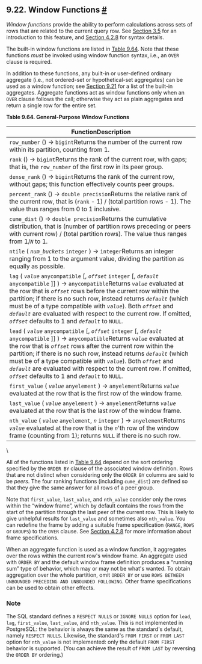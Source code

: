 ## 9.22. Window Functions [#](#FUNCTIONS-WINDOW)

*Window functions* provide the ability to perform calculations across sets of rows that are related to the current query row. See [Section 3.5](tutorial-window.html "3.5. Window Functions") for an introduction to this feature, and [Section 4.2.8](sql-expressions.html#SYNTAX-WINDOW-FUNCTIONS "4.2.8. Window Function Calls") for syntax details.

The built-in window functions are listed in [Table 9.64](functions-window.html#FUNCTIONS-WINDOW-TABLE "Table 9.64. General-Purpose Window Functions"). Note that these functions *must* be invoked using window function syntax, i.e., an `OVER` clause is required.

In addition to these functions, any built-in or user-defined ordinary aggregate (i.e., not ordered-set or hypothetical-set aggregates) can be used as a window function; see [Section 9.21](functions-aggregate.html "9.21. Aggregate Functions") for a list of the built-in aggregates. Aggregate functions act as window functions only when an `OVER` clause follows the call; otherwise they act as plain aggregates and return a single row for the entire set.

**Table 9.64. General-Purpose Window Functions**

| FunctionDescription                                                                                                                                                                                                                                                                                                                                                                                                                                                                       |
| ----------------------------------------------------------------------------------------------------------------------------------------------------------------------------------------------------------------------------------------------------------------------------------------------------------------------------------------------------------------------------------------------------------------------------------------------------------------------------------------- |
| `row_number` () → `bigint`Returns the number of the current row within its partition, counting from 1.                                                                                                                                                                                                                                                                                                                                                                                |
| `rank` () → `bigint`Returns the rank of the current row, with gaps; that is, the `row_number` of the first row in its peer group.                                                                                                                                                                                                                                                                                                                                                     |
| `dense_rank` () → `bigint`Returns the rank of the current row, without gaps; this function effectively counts peer groups.                                                                                                                                                                                                                                                                                                                                                            |
| `percent_rank` () → `double precision`Returns the relative rank of the current row, that is (`rank` - 1) / (total partition rows - 1). The value thus ranges from 0 to 1 inclusive.                                                                                                                                                                                                                                                                                                   |
| `cume_dist` () → `double precision`Returns the cumulative distribution, that is (number of partition rows preceding or peers with current row) / (total partition rows). The value thus ranges from 1/*`N`* to 1.                                                                                                                                                                                                                                                                     |
| `ntile` ( *`num_buckets`* `integer` ) → `integer`Returns an integer ranging from 1 to the argument value, dividing the partition as equally as possible.                                                                                                                                                                                                                                                                                                                              |
| `lag` ( *`value`* `anycompatible` \[, *`offset`* `integer` \[, *`default`* `anycompatible` ]] ) → `anycompatible`Returns *`value`* evaluated at the row that is *`offset`* rows before the current row within the partition; if there is no such row, instead returns *`default`* (which must be of a type compatible with *`value`*). Both *`offset`* and *`default`* are evaluated with respect to the current row. If omitted, *`offset`* defaults to 1 and *`default`* to `NULL`. |
| `lead` ( *`value`* `anycompatible` \[, *`offset`* `integer` \[, *`default`* `anycompatible` ]] ) → `anycompatible`Returns *`value`* evaluated at the row that is *`offset`* rows after the current row within the partition; if there is no such row, instead returns *`default`* (which must be of a type compatible with *`value`*). Both *`offset`* and *`default`* are evaluated with respect to the current row. If omitted, *`offset`* defaults to 1 and *`default`* to `NULL`. |
| `first_value` ( *`value`* `anyelement` ) → `anyelement`Returns *`value`* evaluated at the row that is the first row of the window frame.                                                                                                                                                                                                                                                                                                                                              |
| `last_value` ( *`value`* `anyelement` ) → `anyelement`Returns *`value`* evaluated at the row that is the last row of the window frame.                                                                                                                                                                                                                                                                                                                                                |
| `nth_value` ( *`value`* `anyelement`, *`n`* `integer` ) → `anyelement`Returns *`value`* evaluated at the row that is the *`n`*'th row of the window frame (counting from 1); returns `NULL` if there is no such row.                                                                                                                                                                                                                                                                  |

\

All of the functions listed in [Table 9.64](functions-window.html#FUNCTIONS-WINDOW-TABLE "Table 9.64. General-Purpose Window Functions") depend on the sort ordering specified by the `ORDER BY` clause of the associated window definition. Rows that are not distinct when considering only the `ORDER BY` columns are said to be *peers*. The four ranking functions (including `cume_dist`) are defined so that they give the same answer for all rows of a peer group.

Note that `first_value`, `last_value`, and `nth_value` consider only the rows within the “window frame”, which by default contains the rows from the start of the partition through the last peer of the current row. This is likely to give unhelpful results for `last_value` and sometimes also `nth_value`. You can redefine the frame by adding a suitable frame specification (`RANGE`, `ROWS` or `GROUPS`) to the `OVER` clause. See [Section 4.2.8](sql-expressions.html#SYNTAX-WINDOW-FUNCTIONS "4.2.8. Window Function Calls") for more information about frame specifications.

When an aggregate function is used as a window function, it aggregates over the rows within the current row's window frame. An aggregate used with `ORDER BY` and the default window frame definition produces a “running sum” type of behavior, which may or may not be what's wanted. To obtain aggregation over the whole partition, omit `ORDER BY` or use `ROWS BETWEEN UNBOUNDED PRECEDING AND UNBOUNDED FOLLOWING`. Other frame specifications can be used to obtain other effects.

### Note

The SQL standard defines a `RESPECT NULLS` or `IGNORE NULLS` option for `lead`, `lag`, `first_value`, `last_value`, and `nth_value`. This is not implemented in PostgreSQL: the behavior is always the same as the standard's default, namely `RESPECT NULLS`. Likewise, the standard's `FROM FIRST` or `FROM LAST` option for `nth_value` is not implemented: only the default `FROM FIRST` behavior is supported. (You can achieve the result of `FROM LAST` by reversing the `ORDER BY` ordering.)